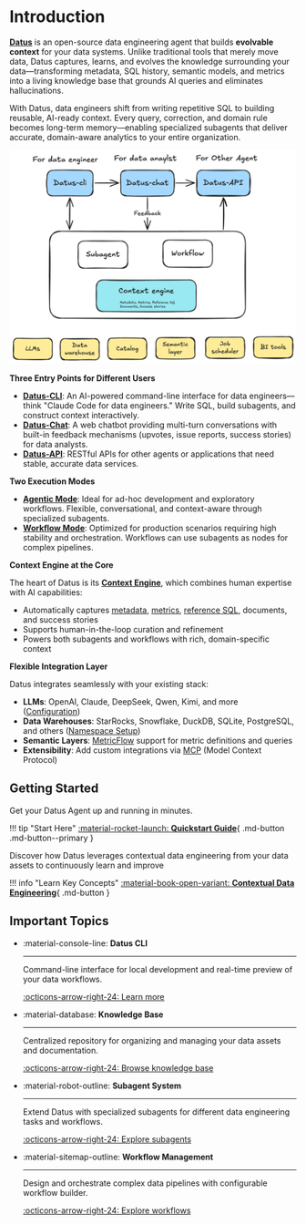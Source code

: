 # Introduction

**[Datus](https://github.com/Datus-ai/Datus-agent)** is an open-source data engineering agent that builds **evolvable context** for your data systems. Unlike traditional tools that merely move data, Datus captures, learns, and evolves the knowledge surrounding your data—transforming metadata, SQL history, semantic models, and metrics into a living knowledge base that grounds AI queries and eliminates hallucinations.

With Datus, data engineers shift from writing repetitive SQL to building reusable, AI-ready context. Every query, correction, and domain rule becomes long-term memory—enabling specialized subagents that deliver accurate, domain-aware analytics to your entire organization.

![Datus architecture](assets/home_architecture.png)

**Three Entry Points for Different Users**

- **[Datus-CLI](cli/introduction.md)**: An AI-powered command-line interface for data engineers—think "Claude Code for data engineers." Write SQL, build subagents, and construct context interactively.
- **[Datus-Chat](web_chatbot/introduction.md)**: A web chatbot providing multi-turn conversations with built-in feedback mechanisms (upvotes, issue reports, success stories) for data analysts.
- **[Datus-API](workflow/api.md)**: RESTful APIs for other agents or applications that need stable, accurate data services.

**Two Execution Modes**

- **[Agentic Mode](subagent/introduction.md)**: Ideal for ad-hoc development and exploratory workflows. Flexible, conversational, and context-aware through specialized subagents.
- **[Workflow Mode](workflow/introduction.md)**: Optimized for production scenarios requiring high stability and orchestration. Workflows can use subagents as nodes for complex pipelines.

**Context Engine at the Core**

The heart of Datus is its **[Context Engine](knowledge_base/introduction.md)**, which combines human expertise with AI capabilities:

- Automatically captures [metadata](knowledge_base/metadata.md), [metrics](knowledge_base/metrics.md), [reference SQL](knowledge_base/sql_history.md), documents, and success stories
- Supports human-in-the-loop curation and refinement
- Powers both subagents and workflows with rich, domain-specific context

**Flexible Integration Layer**

Datus integrates seamlessly with your existing stack:

- **LLMs**: OpenAI, Claude, DeepSeek, Qwen, Kimi, and more ([Configuration](configuration/agent.md))
- **Data Warehouses**: StarRocks, Snowflake, DuckDB, SQLite, PostgreSQL, and others ([Namespace Setup](configuration/namespace.md))
- **Semantic Layers**: [MetricFlow](metricflow/introduction.md) support for metric definitions and queries
- **Extensibility**: Add custom integrations via [MCP](cli/mcp_extensions.md) (Model Context Protocol)

## Getting Started

Get your Datus Agent up and running in minutes.

!!! tip "Start Here"
    [:material-rocket-launch: **Quickstart Guide**](getting_started/Quickstart.md){ .md-button .md-button--primary }


Discover how Datus leverages contextual data engineering from your data assets to continuously learn and improve

!!! info "Learn Key Concepts"
    [:material-book-open-variant: **Contextual Data Engineering**](getting_started/contextual_data_engineering.md){ .md-button }


## Important Topics

<div class="grid cards" markdown>

-   :material-console-line: **Datus CLI**

    ---

    Command-line interface for local development and real-time preview of your data workflows.

    [:octicons-arrow-right-24: Learn more](cli/introduction.md)

-   :material-database: **Knowledge Base**

    ---

    Centralized repository for organizing and managing your data assets and documentation.

    [:octicons-arrow-right-24: Browse knowledge base](knowledge_base/introduction.md)

-   :material-robot-outline: **Subagent System**

    ---

    Extend Datus with specialized subagents for different data engineering tasks and workflows.

    [:octicons-arrow-right-24: Explore subagents](subagent/introduction.md)

-   :material-sitemap-outline: **Workflow Management**

    ---

    Design and orchestrate complex data pipelines with configurable workflow builder.

    [:octicons-arrow-right-24: Explore workflows](workflow/introduction.md)

</div>
